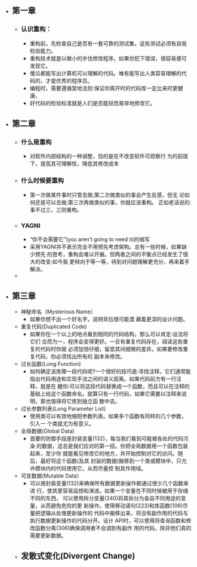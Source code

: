 - ## 第一章
	- ### 认识重构：
		- 重构前，先检查自己是否有一套可靠的测试集。这些测试必须有自我
		   检验能力。
		- 重构技术就是以微小的步伐修改程序。如果你犯下错误，很容易便可
		   发现它。
		- 傻瓜都能写出计算机可以理解的代码。唯有能写出人类容易理解的代
		   码的，才是优秀的程序员。
		- 编程时，需要遵循营地法则:保证你离开时的代码库一定比来时更健
		   康。
		- 好代码的检验标准就是人们是否能轻而易举地修改它。
- ## 第二章
	- ### 什么是重构
		- 对软件内部结构的一种调整，目的是在不改变软件可观察行
		  为的前提下，提高其可理解性，降低其修改成本
	- ### 什么时候要重构
		- 第一次做某件事时只管去做;第二次做类似的事会产生反感，但无 论如何还是可以去做;第三次再做类似的事，你就应该重构。 正如老话说的:事不过三，三则重构。
	- ### YAGNI
		- “你不会需要它”(you arenʼt going to need it)的缩写
		- 采用YAGNI并不表示完全不用预先考虑架构。总有一些时候，如果缺少预先 的思考，重构会难以开展。但两者之间的平衡点已经发生了很大的改变:如今我 更倾向于等一等，待到对问题理解更充分，再来着手解决。
	-
- ## 第三章
	- 神秘命名（Mysterious Name）
		- 如果你想不出一个好名字，说明背后很可能潜
		  藏着更深的设计问题。
	- 重复代码(Duplicated Code)
		- 如果你在一个以上的地点看到相同的代码结构，那么可以肯定:设法将它们
		  合而为一，程序会变得更好。一旦有重复代码存在，阅读这些重复的代码时你就
		  必须加倍仔细，留意其间细微的差异。如果要修改重复代码，你必须找出所有的
		  副本来修改。
	- 过长函数(Long Function)
		- 如何确定该炼哪一段代码呢?一个很好的技巧是:寻找注释。它们通常能
		  指出代码用途和实现手法之间的语义距离。如果代码前方有一行注释，就是在
		  醒你:可以将这段代码替换成一个函数，而且可以在注释的基础上给这个函数命名。就算只有一行代码，如果它需要以注释来说明，那也值得将它炼到独立函
		  数中去。
	- 过长参数列表(Long Parameter List)
		- 使用类可以有效地缩短参数列表。如果多个函数有同样的几个参数，引入一 个类就尤为有意义。
	- 全局数据(Global Data)
		- 首要的防御手段是封装变量(132)，每当我们看到可能被各处的代码污染 的数据，这总是我们应对的第一招。你把全局数据用一个函数包装起来，至少你 就能看见修改它的地方，并开始控制对它的访问。随后，最好将这个函数(及其 封装的数据)搬移到一个类或模块中，只允许模块内的代码使用它，从而尽量控 制其作用域。
	- 可变数据(Mutable Data）
		- 可以用封装变量(132)来确保所有数据更新操作都通过很少几个函数来进 行，使其更容易监控和演进。如果一个变量在不同时候被用于存储不同的东西， 可以使用拆分变量(240)将其拆分为各自不同用途的变量，从而避免危险的更 新操作。使用移动语句(223)和炼函数(106)尽量把逻辑从处理更新操作的 代码中搬移出来，将没有副作用的代码与执行数据更新操作的代码分开。设计 API时，可以使用将查询函数和修改函数分离(306)确保调用者不会调到有副作 用的代码，除非他们真的需要更新数据。
	- 发散式变化(Divergent Change)
		-